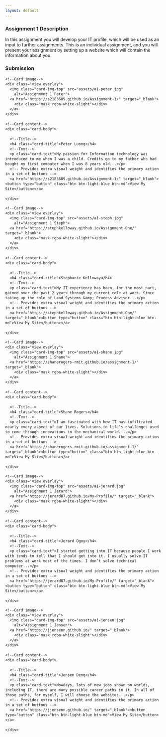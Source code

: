 ```yaml
---
layout: default
---
```


<h3 class="font-weight-bold pb-2 mb-4">Assignment 1 Description</h3>
<p>In this assignment you will develop your IT profile, which will be used as an input to further assignments. This is an individual assignment, and you will present your assignment by setting up a website which will contain the information about you.</p>

<h3 class="font-weight-bold pb-2 mb-4">Submission</h3>

<!-- Card deck -->
<div class="card-deck">

  <!-- Card -->
  <div class="card mb-4">

    <!--Card image-->
    <div class="view overlay">
      <img class="card-img-top" src="assets/a1-peter.jpg"
        alt="Assignment 1 Peter">
      <a href="https://s2183689.github.io/Assignment-1/" target="_blank">
        <div class="mask rgba-white-slight"></div>
      </a>
    </div>

    <!--Card content-->
    <div class="card-body">

      <!--Title-->
      <h4 class="card-title">Peter Luong</h4>
      <!--Text-->
      <p class="card-text">My passion for Information technology was introduced to me when I was a child. Credits go to my father who had bought my first computer when I was 8 years old...</p>
      <!-- Provides extra visual weight and identifies the primary action in a set of buttons -->
      <a href="https://s2183689.github.io/Assignment-1/" target="_blank"><button type="button" class="btn btn-light-blue btn-md">View My Site</button></a>

    </div>

  </div>
  <!-- Card -->

  <!-- Card -->
  <div class="card mb-4">

    <!--Card image-->
    <div class="view overlay">
      <img class="card-img-top" src="assets/a1-steph.jpg"
        alt="Assignment 1 Steph">
      <a href="https://stephkelloway.github.io/Assignment-One/" target="_blank">
        <div class="mask rgba-white-slight"></div>
      </a>
    </div>

    <!--Card content-->
    <div class="card-body">

      <!--Title-->
      <h4 class="card-title">Stephanie Kelloway</h4>
      <!--Text-->
      <p class="card-text">My IT experience has been, for the most part, gained over the past 2 years through my current role at work. Since taking up the role of Land Systems &amp; Process Advisor...</p>
      <!-- Provides extra visual weight and identifies the primary action in a set of buttons -->
      <a href="https://stephkelloway.github.io/Assignment-One/" target="_blank"><button type="button" class="btn btn-light-blue btn-md">View My Site</button></a>

    </div>

  </div>
  <!-- Card -->

  <!-- Card -->
  <div class="card mb-4">

    <!--Card image-->
    <div class="view overlay">
      <img class="card-img-top" src="assets/a1-shane.jpg"
        alt="Assignment 1 Shane">
      <a href="https://shanerogers-rmit.github.io/assignment-1/" target="_blank">
        <div class="mask rgba-white-slight"></div>
      </a>
    </div>

    <!--Card content-->
    <div class="card-body">

      <!--Title-->
      <h4 class="card-title">Shane Rogers</h4>
      <!--Text-->
      <p class="card-text">I am fascinated with how IT has infiltrated nearly every aspect of our lives. Solutions to life’s challenges used to come through innovations in the mechanical world....</p>
      <!-- Provides extra visual weight and identifies the primary action in a set of buttons -->
      <a href="https://shanerogers-rmit.github.io/assignment-1/" target="_blank"><button type="button" class="btn btn-light-blue btn-md">View My Site</button></a>

    </div>

  </div>
  <!-- Card -->


</div>
<!-- Card deck -->

<!-- Card deck -->
<div class="card-deck">

  <!-- Card -->
  <div class="card mb-4">

    <!--Card image-->
    <div class="view overlay">
      <img class="card-img-top" src="assets/a1-jerard.jpg"
        alt="Assignment 1 Jerard">
      <a href="https://jerard87.github.io/My-Profile/" target="_blank">
        <div class="mask rgba-white-slight"></div>
      </a>
    </div>

    <!--Card content-->
    <div class="card-body">

      <!--Title-->
      <h4 class="card-title">Jerard Ogoy</h4>
      <!--Text-->
      <p class="card-text">I started getting into IT because people I work with tends to tell that I should get into it. I usually solve IT problems at work most of the times. I don’t solve technical computer...</p>
      <!-- Provides extra visual weight and identifies the primary action in a set of buttons -->
      <a href="https://jerard87.github.io/My-Profile/" target="_blank"><button type="button" class="btn btn-light-blue btn-md">View My Site</button></a>

    </div>

  </div>
  <!-- Card -->

  <!-- Card -->
  <div class="card mb-4">

    <!--Card image-->
    <div class="view overlay">
      <img class="card-img-top" src="assets/a1-jensen.jpg"
        alt="Assignment 1 Jensen">
      <a href="https://jjensenn.github.io/" target="_blank">
        <div class="mask rgba-white-slight"></div>
      </a>
    </div>

    <!--Card content-->
    <div class="card-body">

      <!--Title-->
      <h4 class="card-title">Jensen Deng</h4>
      <!--Text-->
      <p class="card-text">Nowdays, lots of new jobs shown on worlds, including IT, there are many possible career paths in it. In all of those paths, for myself, I will choose the websites...</p>
      <!-- Provides extra visual weight and identifies the primary action in a set of buttons -->
      <a href="https://jjensenn.github.io/" target="_blank"><button type="button" class="btn btn-light-blue btn-md">View My Site</button></a>

    </div>

  </div>
  <!-- Card -->

  <!-- Card -->
  <div class="card blankcard mb-4">
  </div>
  <!-- Card -->


</div>
<!-- Card deck -->